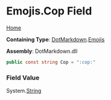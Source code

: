 # Emojis\.Cop Field

[Home](../../../README.md)

**Containing Type**: [DotMarkdown](../../README.md)\.[Emojis](../README.md)

**Assembly**: DotMarkdown\.dll

```csharp
public const string Cop = ":cop:"
```

### Field Value

System\.[String](https://docs.microsoft.com/en-us/dotnet/api/system.string)